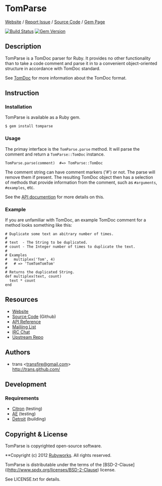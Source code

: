 # TomParse

[Website](http://github.com/rubyworks/tomparse) /
[Report Issue](http://github.com/rubyworks/tomparse/issues) /
[Source Code](http://github.com/rubyworks/tomparse) /
[Gem Page](http://rubygems.org/gems/tomparse)

[![Build Status](https://secure.travis-ci.org/rubyworks/tomparse.png)](http://travis-ci.org/rubyworks/tomparse)
[![Gem Version](https://badge.fury.io/rb/tomparse.png)](http://badge.fury.io/rb/tomparse)


## Description

TomParse is a TomDoc parser for Ruby. It provides no other functionality than
to take a code comment and parse it in to a convenient object-oriented
structure in accordance with TomDoc standard.

See [TomDoc](https://github.com/mojombo/tomdoc) for more information about
the TomDoc format.


## Instruction

### Installation

TomParse is available as a Ruby gem.

    $ gem install tomparse

### Usage

The primay interface is the `TomParse.parse` method. It will parse the
comment and return a `TomParse::TomDoc` instance.

    TomParse.parse(comment)  #=> TomParse::TomDoc

The comment string can have comment markers ('#') or not. The
parse will remove them if present. The resulting TomDoc object
then has a selection of methods that provide information from
the comment, such as `#arguments`, `#examples`, etc.

See the [API documention](http://rubydoc.info/gems/tomparse/frames)
for more details on this.

### Example

If you are unfamiliar with TomDoc, an example TomDoc comment for a method
looks something like this:

    # Duplicate some text an abitrary number of times.
    #
    # text  - The String to be duplicated.
    # count - The Integer number of times to duplicate the text.
    #
    # Examples
    #   multiplex('Tom', 4)
    #   # => 'TomTomTomTom'
    #
    # Returns the duplicated String.
    def multiplex(text, count)
      text * count
    end


## Resources

* [Website](http://rubyworks.github.com/tomparse)
* [Source Code](http://github.com/rubyworks/tomparse) (Github)
* [API Reference](http://rubydoc.info/gems/tomparse/frames")
* [Mailiing List](http://groups.google.com/group/rubyworks-mailinglist)
* [IRC Chat](http://chat.us.freenode.net/rubyworks)
* [Upstream Repo](http://github.com/rubyworks/tomparse/tomparse.git)


## Authors

<ul>
<li class="iauthor vcard">
  <span class="nickname">trans</span>
  <span>&lt;<a class="email" href="mailto:transfire@gmail.com">transfire@gmail.com</a>&gt;</span>
  <br/><a class="url" href="http://trans.gihub.com/">http://trans.github.com/</a>
</li>
</ul>


## Development 

### Requirements

* [Citron](http://rubyworks.github.com/citron) (testing)
* [AE](http://rubyworks.github.com/ae) (testing)
* [Detroit](http://detroit.github.com/detroit) (building)


## Copyright & License

TomParse is copyrighted open-source software.

**Copyright (c) 2012 [Rubyworks](http://rubyworks.github.com). All rights reserved.

TomParse is distributable under the terms of the [BSD-2-Clause]((http://www.spdx.org/licenses/BSD-2-Clause) license.

See LICENSE.txt for details.

